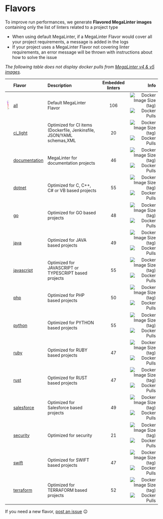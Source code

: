 <!-- markdownlint-disable MD013 -->
<!-- Generated by .automation/build.py, please do not update manually -->
<!-- flavors-section-start -->

# Flavors

To improve run performances, we generate **Flavored MegaLinter images** containing only the list of linters related to a project type

- When using default MegaLinter, if a MegaLinter Flavor would cover all your project requirements, a message is added in the logs
- If your project uses a MegaLinter Flavor not covering linter requirements, an error message will be thrown with instructions about how to solve the issue

_The following table does not display docker pulls from [MegaLinter v4 & v5 images](https://hub.docker.com/r/nvuillam/mega-linter)._

<!-- flavors-table-start -->
|                                                                         <!-- -->                                                                         | Flavor                                                                 | Description                                                            | Embedded linters |                                                                                                                                                                                                 Info |
|:--------------------------------------------------------------------------------------------------------------------------------------------------------:|:-----------------------------------------------------------------------|:-----------------------------------------------------------------------|:----------------:|-----------------------------------------------------------------------------------------------------------------------------------------------------------------------------------------------------:|
| <img src="https://github.com/oxsecurity/megalinter/raw/main/docs/assets/images/mega-linter-square.png" alt="" height="32px" class="megalinter-icon"></a> | [all](https://oxsecurity.github.io/megalinter/beta/supported-linters/) | Default MegaLinter Flavor                                              |       106        |                             ![Docker Image Size (tag)](https://img.shields.io/docker/image-size/oxsecurity/megalinter/v6) ![Docker Pulls](https://img.shields.io/docker/pulls/oxsecurity/megalinter) |
|      <img src="https://github.com/oxsecurity/megalinter/raw/main/docs/assets/icons/ci_light.ico" alt="" height="32px" class="megalinter-icon"></a>       | [ci_light](flavors/ci_light.md#readme)                                 | Optimized for CI items (Dockerfile, Jenkinsfile, JSON/YAML schemas,XML |        20        |           ![Docker Image Size (tag)](https://img.shields.io/docker/image-size/oxsecurity/megalinter-ci_light/v6) ![Docker Pulls](https://img.shields.io/docker/pulls/oxsecurity/megalinter-ci_light) |
|    <img src="https://github.com/oxsecurity/megalinter/raw/main/docs/assets/icons/documentation.ico" alt="" height="32px" class="megalinter-icon"></a>    | [documentation](flavors/documentation.md#readme)                       | MegaLinter for documentation projects                                  |        46        | ![Docker Image Size (tag)](https://img.shields.io/docker/image-size/oxsecurity/megalinter-documentation/v6) ![Docker Pulls](https://img.shields.io/docker/pulls/oxsecurity/megalinter-documentation) |
|       <img src="https://github.com/oxsecurity/megalinter/raw/main/docs/assets/icons/dotnet.ico" alt="" height="32px" class="megalinter-icon"></a>        | [dotnet](flavors/dotnet.md#readme)                                     | Optimized for C, C++, C# or VB based projects                          |        55        |               ![Docker Image Size (tag)](https://img.shields.io/docker/image-size/oxsecurity/megalinter-dotnet/v6) ![Docker Pulls](https://img.shields.io/docker/pulls/oxsecurity/megalinter-dotnet) |
|         <img src="https://github.com/oxsecurity/megalinter/raw/main/docs/assets/icons/go.ico" alt="" height="32px" class="megalinter-icon"></a>          | [go](flavors/go.md#readme)                                             | Optimized for GO based projects                                        |        48        |                       ![Docker Image Size (tag)](https://img.shields.io/docker/image-size/oxsecurity/megalinter-go/v6) ![Docker Pulls](https://img.shields.io/docker/pulls/oxsecurity/megalinter-go) |
|        <img src="https://github.com/oxsecurity/megalinter/raw/main/docs/assets/icons/java.ico" alt="" height="32px" class="megalinter-icon"></a>         | [java](flavors/java.md#readme)                                         | Optimized for JAVA based projects                                      |        49        |                   ![Docker Image Size (tag)](https://img.shields.io/docker/image-size/oxsecurity/megalinter-java/v6) ![Docker Pulls](https://img.shields.io/docker/pulls/oxsecurity/megalinter-java) |
|     <img src="https://github.com/oxsecurity/megalinter/raw/main/docs/assets/icons/javascript.ico" alt="" height="32px" class="megalinter-icon"></a>      | [javascript](flavors/javascript.md#readme)                             | Optimized for JAVASCRIPT or TYPESCRIPT based projects                  |        55        |       ![Docker Image Size (tag)](https://img.shields.io/docker/image-size/oxsecurity/megalinter-javascript/v6) ![Docker Pulls](https://img.shields.io/docker/pulls/oxsecurity/megalinter-javascript) |
|         <img src="https://github.com/oxsecurity/megalinter/raw/main/docs/assets/icons/php.ico" alt="" height="32px" class="megalinter-icon"></a>         | [php](flavors/php.md#readme)                                           | Optimized for PHP based projects                                       |        50        |                     ![Docker Image Size (tag)](https://img.shields.io/docker/image-size/oxsecurity/megalinter-php/v6) ![Docker Pulls](https://img.shields.io/docker/pulls/oxsecurity/megalinter-php) |
|       <img src="https://github.com/oxsecurity/megalinter/raw/main/docs/assets/icons/python.ico" alt="" height="32px" class="megalinter-icon"></a>        | [python](flavors/python.md#readme)                                     | Optimized for PYTHON based projects                                    |        55        |               ![Docker Image Size (tag)](https://img.shields.io/docker/image-size/oxsecurity/megalinter-python/v6) ![Docker Pulls](https://img.shields.io/docker/pulls/oxsecurity/megalinter-python) |
|        <img src="https://github.com/oxsecurity/megalinter/raw/main/docs/assets/icons/ruby.ico" alt="" height="32px" class="megalinter-icon"></a>         | [ruby](flavors/ruby.md#readme)                                         | Optimized for RUBY based projects                                      |        47        |                   ![Docker Image Size (tag)](https://img.shields.io/docker/image-size/oxsecurity/megalinter-ruby/v6) ![Docker Pulls](https://img.shields.io/docker/pulls/oxsecurity/megalinter-ruby) |
|        <img src="https://github.com/oxsecurity/megalinter/raw/main/docs/assets/icons/rust.ico" alt="" height="32px" class="megalinter-icon"></a>         | [rust](flavors/rust.md#readme)                                         | Optimized for RUST based projects                                      |        47        |                   ![Docker Image Size (tag)](https://img.shields.io/docker/image-size/oxsecurity/megalinter-rust/v6) ![Docker Pulls](https://img.shields.io/docker/pulls/oxsecurity/megalinter-rust) |
|     <img src="https://github.com/oxsecurity/megalinter/raw/main/docs/assets/icons/salesforce.ico" alt="" height="32px" class="megalinter-icon"></a>      | [salesforce](flavors/salesforce.md#readme)                             | Optimized for Salesforce based projects                                |        49        |       ![Docker Image Size (tag)](https://img.shields.io/docker/image-size/oxsecurity/megalinter-salesforce/v6) ![Docker Pulls](https://img.shields.io/docker/pulls/oxsecurity/megalinter-salesforce) |
|      <img src="https://github.com/oxsecurity/megalinter/raw/main/docs/assets/icons/security.ico" alt="" height="32px" class="megalinter-icon"></a>       | [security](flavors/security.md#readme)                                 | Optimized for security                                                 |        21        |           ![Docker Image Size (tag)](https://img.shields.io/docker/image-size/oxsecurity/megalinter-security/v6) ![Docker Pulls](https://img.shields.io/docker/pulls/oxsecurity/megalinter-security) |
|        <img src="https://github.com/oxsecurity/megalinter/raw/main/docs/assets/icons/swift.ico" alt="" height="32px" class="megalinter-icon"></a>        | [swift](flavors/swift.md#readme)                                       | Optimized for SWIFT based projects                                     |        47        |                 ![Docker Image Size (tag)](https://img.shields.io/docker/image-size/oxsecurity/megalinter-swift/v6) ![Docker Pulls](https://img.shields.io/docker/pulls/oxsecurity/megalinter-swift) |
|      <img src="https://github.com/oxsecurity/megalinter/raw/main/docs/assets/icons/terraform.ico" alt="" height="32px" class="megalinter-icon"></a>      | [terraform](flavors/terraform.md#readme)                               | Optimized for TERRAFORM based projects                                 |        52        |         ![Docker Image Size (tag)](https://img.shields.io/docker/image-size/oxsecurity/megalinter-terraform/v6) ![Docker Pulls](https://img.shields.io/docker/pulls/oxsecurity/megalinter-terraform) |
<!-- flavors-table-end -->

If you need a new flavor, [post an issue](https://github.com/oxsecurity/megalinter/issues) :wink:


<!-- flavors-section-end -->
